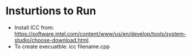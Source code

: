# Insturtions to Run

* Install ICC from: https://software.intel.com/content/www/us/en/develop/tools/system-studio/choose-download.html.
* To create execuatble: icc filename.cpp
